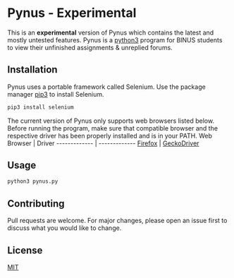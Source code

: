 # Pynus - Experimental
This is an **experimental** version of Pynus which contains the latest and mostly untested features. Pynus is a [python3](https://wiki.python.org/moin/BeginnersGuide) program for BINUS students to view their unfinished assignments & unreplied forums. 

## Installation
Pynus uses a portable framework called Selenium. Use the package manager [pip3](https://pip.pypa.io/en/stable/) to install Selenium.

```bash
pip3 install selenium
```
The current version of Pynus only supports web browsers listed below. Before running the program, make sure that compatible browser and the respective driver has been properly installed and is in your PATH.
Web Browser   | Driver
------------- | -------------
[Firefox](https://www.mozilla.org/en-US/firefox/new/)       | [GeckoDriver](https://github.com/mozilla/geckodriver/releases)  

## Usage

```bash
python3 pynus.py
```

## Contributing
Pull requests are welcome. For major changes, please open an issue first to discuss what you would like to change.

## License
[MIT](https://github.com/Fukji/Pynus/blob/main/license.txt)
